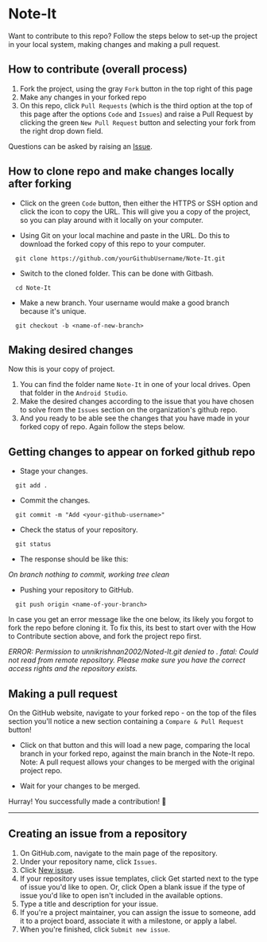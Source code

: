 # Note-It
 Want to contribute to this repo? Follow the steps below to set-up the project in your local system, making changes and making a pull request.

## How to contribute (overall process)

1. Fork the project, using the gray `Fork` button in the top right of this page
2. Make any changes in your forked repo
3. On this repo, click `Pull Requests` (which is the third option at the top of this page after the options `Code` and `Issues`) and raise a Pull Request by clicking the green `New Pull Request` button and selecting your fork from the right drop down field.

Questions can be asked by raising an [Issue](https://github.com/unnikrishnan2002/Note-It/issues).

## How to clone repo and make changes locally after forking

- Click on the green `Code` button, then either the HTTPS or SSH option and click the icon to copy the URL. This will give you a copy of the project, so you can play around with it locally on your computer.

- Using Git on your local machine and paste in the URL. Do this to download the forked copy of this repo to your computer.

```
  git clone https://github.com/yourGithubUsername/Note-It.git
```

- Switch to the cloned folder. This can be done with Gitbash.

```
  cd Note-It
```

- Make a new branch. Your username would make a good branch because it's unique.

```
  git checkout -b <name-of-new-branch>
```

## Making desired changes

Now this is your copy of project. 
1. You can find the folder name `Note-It` in one of your local drives. Open that folder in the `Android Studio`.
2. Make the desired changes according to the issue that you have chosen to solve from the `Issues` section on the organization's github repo.
3. And you ready to be able see the changes that you have made in your forked copy of repo. Again follow the steps below.

## Getting changes to appear on forked github repo

- Stage your changes.

```
  git add .
```

- Commit the changes.

```
  git commit -m "Add <your-github-username>"
```

- Check the status of your repository.

```
  git status
```

- The response should be like this:


*On branch <name-of-your-branch>
nothing to commit, working tree clean*


- Pushing your repository to GitHub.

```
  git push origin <name-of-your-branch>
```

In case you get an error message like the one below, its likely you forgot to fork the repo before cloning it. To fix this, its best to start over with the How to Contribute section above, and fork the project repo first.


*ERROR: Permission to unnikrishnan2002/Noted-It.git denied to <your-github-username>.
fatal: Could not read from remote repository.
Please make sure you have the correct access rights and the repository exists.*

## Making a pull request

 On the GitHub website, navigate to your forked repo - on the top of the files section you'll notice a new section containing a `Compare & Pull Request` button!

- Click on that button and this will load a new page, comparing the local branch in your forked repo, against the main branch in the Note-It repo. 
  Note: A pull request allows your changes to be merged with the original project repo.

- Wait for your changes to be merged.

Hurray! You successfully made a contribution! 🎉

---

## Creating an issue from a repository

1. On GitHub.com, navigate to the main page of the repository.
2. Under your repository name, click `Issues`.
3. Click [New issue](https://github.com/unnikrishnan2002/Note-It/issues/new/choose).
4. If your repository uses issue templates, click Get started next to the type of issue you'd like to open.
Or, click Open a blank issue if the type of issue you'd like to open isn't included in the available options.
5. Type a title and description for your issue.
6. If you're a project maintainer, you can assign the issue to someone, add it to a project board, associate it with a milestone, or apply a label.
7. When you're finished, click `Submit new issue`.

